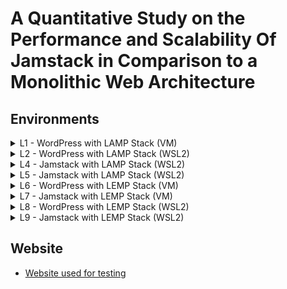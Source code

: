 # A Quantitative Study on the Performance and Scalability Of Jamstack in Comparison to a Monolithic Web Architecture
## Environments

<details><summary>L1 - WordPress with LAMP Stack (VM)</summary>

  - Sitespeed.io
    - [Desktop](https://sam-whitley.github.io/thesis/sitespeed/desktop/L1/index.html)
    - [Mobile](https://sam-whitley.github.io/thesis/sitespeed/mobile/L1/index.html)
  - Grafana k6
    - [Smoke Test](https://sam-whitley.github.io/thesis/k6/loadTests/smoke/reports/L1)
    - [Average Load Test](https://sam-whitley.github.io/thesis/k6/loadTests/averageLoad/reports/L1)
    - [Stress Test](https://sam-whitley.github.io/thesis/k6/loadTests/stress/reports/L1)
    - [Spike Test](https://sam-whitley.github.io/thesis/k6/loadTests/spike/reports/L1)
</details>
<details><summary>L2 - WordPress with LAMP Stack (WSL2)</summary>

  - Sitespeed.io
    - [Desktop](https://sam-whitley.github.io/thesis/sitespeed/desktop/L2/index.html)
    - [Mobile](https://sam-whitley.github.io/thesis/sitespeed/mobile/L2/index.html)
  - Grafana k6
    - [Smoke Test](https://sam-whitley.github.io/thesis/k6/loadTests/smoke/reports/L2)
    - [Average Load Test](https://sam-whitley.github.io/thesis/k6/loadTests/averageLoad/reports/L2)
    - [Stress Test](https://sam-whitley.github.io/thesis/k6/loadTests/stress/reports/L2)
    - [Spike Test](https://sam-whitley.github.io/thesis/k6/loadTests/spike/reports/L2)
</details>
<details><summary>L4 - Jamstack with LAMP Stack (WSL2)</summary>

  - Sitespeed.io
    - [Desktop](https://sam-whitley.github.io/thesis/sitespeed/desktop/L4/index.html)
    - [Mobile](https://sam-whitley.github.io/thesis/sitespeed/mobile/L4/index.html)
  - Grafana k6
    - [Smoke Test](https://sam-whitley.github.io/thesis/k6/loadTests/smoke/reports/L4)
    - [Average Load Test](https://sam-whitley.github.io/thesis/k6/loadTests/averageLoad/reports/L4)
    - [Stress Test](https://sam-whitley.github.io/thesis/k6/loadTests/stress/reports/L4)
    - [Spike Test](https://sam-whitley.github.io/thesis/k6/loadTests/spike/reports/L4)
</details>
<details><summary>L5 - Jamstack with LAMP Stack (WSL2)</summary>
  
  - Sitespeed.io
    - [Desktop](https://sam-whitley.github.io/thesis/sitespeed/desktop/L5/index.html)
    - [Mobile](https://sam-whitley.github.io/thesis/sitespeed/mobile/L5/index.html)
  - Grafana k6
    - [Smoke Test](https://sam-whitley.github.io/thesis/k6/loadTests/smoke/reports/L5)
    - [Average Load Test](https://sam-whitley.github.io/thesis/k6/loadTests/averageLoad/reports/L5)
    - [Stress Test](https://sam-whitley.github.io/thesis/k6/loadTests/stress/reports/L5)
    - [Spike Test](https://sam-whitley.github.io/thesis/k6/loadTests/spike/reports/L5)
</details>
<details><summary>L6 - WordPress with LEMP Stack (VM)</summary>

  - Sitespeed.io
    - [Desktop](https://sam-whitley.github.io/thesis/sitespeed/desktop/L6/index.html)
    - [Mobile](https://sam-whitley.github.io/thesis/sitespeed/mobile/L6/index.html)
  - Grafana k6
    - [Smoke Test](https://sam-whitley.github.io/thesis/k6/loadTests/smoke/reports/L6)
    - [Average Load Test](https://sam-whitley.github.io/thesis/k6/loadTests/averageLoad/reports/L6)
    - [Stress Test](https://sam-whitley.github.io/thesis/k6/loadTests/stress/reports/L6)
    - [Spike Test](https://sam-whitley.github.io/thesis/k6/loadTests/spike/reports/L6)
</details>
<details><summary>L7 - Jamstack with LEMP Stack (VM)</summary>

  - Sitespeed.io
    - [Desktop](https://sam-whitley.github.io/thesis/sitespeed/desktop/L7/index.html)
    - [Mobile](https://sam-whitley.github.io/thesis/sitespeed/mobile/L7/index.html)
  - Grafana k6
    - [Smoke Test](https://sam-whitley.github.io/thesis/k6/loadTests/smoke/reports/L7)
    - [Average Load Test](https://sam-whitley.github.io/thesis/k6/loadTests/averageLoad/reports/L7)
    - [Stress Test](https://sam-whitley.github.io/thesis/k6/loadTests/stress/reports/L7)
    - [Spike Test](https://sam-whitley.github.io/thesis/k6/loadTests/spike/reports/L7)
</details>
<details><summary>L8 - WordPress with LEMP Stack (WSL2)</summary>

  - Sitespeed.io
    - [Desktop](https://sam-whitley.github.io/thesis/sitespeed/desktop/L8/index.html)
    - [Mobile](https://sam-whitley.github.io/thesis/sitespeed/mobile/L8/index.html)
  - Grafana k6
    - [Smoke Test](https://sam-whitley.github.io/thesis/k6/loadTests/smoke/reports/L8)
    - [Average Load Test](https://sam-whitley.github.io/thesis/k6/loadTests/averageLoad/reports/L8)
    - [Stress Test](https://sam-whitley.github.io/thesis/k6/loadTests/stress/reports/L8)
    - [Spike Test](https://sam-whitley.github.io/thesis/k6/loadTests/spike/reports/L8)
</details>
<details><summary>L9 - Jamstack with LEMP Stack (WSL2)</summary>

  - Sitespeed.io
    - [Desktop](https://sam-whitley.github.io/thesis/sitespeed/desktop/L9/index.html)
    - [Mobile](https://sam-whitley.github.io/thesis/sitespeed/mobile/L9/index.html)
  - Grafana k6
    - [Smoke Test](https://sam-whitley.github.io/thesis/k6/loadTests/smoke/reports/L9)
    - [Average Load Test](https://sam-whitley.github.io/thesis/k6/loadTests/averageLoad/reports/L9)
    - [Stress Test](https://sam-whitley.github.io/thesis/k6/loadTests/stress/reports/L9)
    - [Spike Test](https://sam-whitley.github.io/thesis/k6/loadTests/spike/reports/L9)
</details>

## Website
- [Website used for testing](https://sam-whitley.github.io/thesis/website/index.html)
